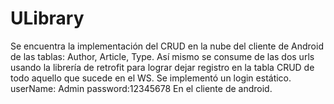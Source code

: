 # ULibrary
Se encuentra la implementación del CRUD en la nube del cliente de Android de las tablas: Author, Article, Type.
Así mismo se consume de las dos urls usando la librería de retrofit para lograr dejar registro en la tabla CRUD de todo aquello que sucede en el WS.
Se implementó un login estático.
userName: Admin
password:12345678
En el cliente de android.
